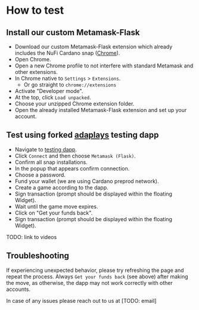 # How to test

## Install our custom Metamask-Flask

- Download our custom Metamask-Flask extension which already includes the NuFi Cardano snap ([Chrome](https://github.com/nufi-official/metamask-snap-demo/releases/download/0.0.1/nufi-snap-demo-metamask-ext-build-chrome-0.0.1.zip)).
- Open Chrome.
- Open a new Chrome profile to not interfere with standard Metamask and other extensions.
- In Chrome native to `Settings` > `Extensions`.
  * Or go straight to `chrome://extensions`
- Activate "Developer mode".
- At the top, click `Load unpacked`.
- Choose your unzipped Chrome extension folder.
- Open the already installed Metamask-Flask extension and set up your account.

## Test using forked [adaplays](https://github.com/vacuumlabs/nufi-adaplays.xyz) testing dapp
- Navigate to [testing dapp](https://nufi-demo-snap-ef00b1df8cce.herokuapp.com/).
- Click `Connect` and then choose `Metamask (Flask)`.
- Confirm all snap installations.
- In the popup that appears confirm connection.
- Choose a password.
- Fund your wallet (we are using Cardano preprod network).
- Create a game according to the dapp.
- Sign transaction (prompt should be displayed within the floating Widget).
- Wait until the game move expires.
- Click on "Get your funds back".
- Sign transaction (prompt should be displayed within the floating Widget).

TODO: link to videos

## Troubleshooting

If experiencing unexpected behavior, please try refreshing the page and repeat the process.
Always `Get your funds back` (see above) after making the move, as otherwise, the dapp may not
work correctly with other accounts.

In case of any issues please reach out to us at [TODO: email]

